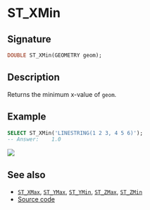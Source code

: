 # ST_XMin

## Signature

```sql
DOUBLE ST_XMin(GEOMETRY geom);
```

## Description

Returns the minimum x-value of `geom`.

## Example

```sql
SELECT ST_XMin('LINESTRING(1 2 3, 4 5 6)');
-- Answer:    1.0
```

<img class="displayed" src="../ST_XMin.png"/>

## See also

* [`ST_XMax`](../ST_XMax), [`ST_YMax`](../ST_YMax), [`ST_YMin`](../ST_YMin), [`ST_ZMax`](../ST_ZMax), [`ST_ZMin`](../ST_ZMin)
* <a href="https://github.com/orbisgis/h2gis/blob/master/h2gis-functions/src/main/java/org/h2gis/functions/spatial/properties/ST_XMin.java" target="_blank">Source code</a>
